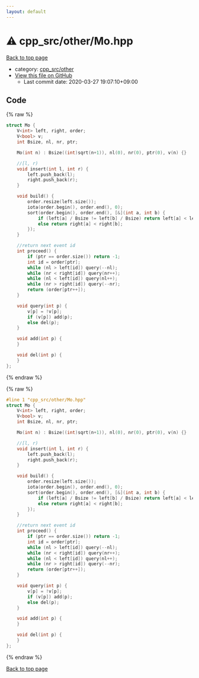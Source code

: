 ```yaml
---
layout: default
---
```


<!-- mathjax config similar to math.stackexchange -->
<script type="text/javascript" async
  src="https://cdnjs.cloudflare.com/ajax/libs/mathjax/2.7.5/MathJax.js?config=TeX-MML-AM_CHTML">
</script>
<script type="text/x-mathjax-config">
  MathJax.Hub.Config({
    TeX: { equationNumbers: { autoNumber: "AMS" }},
    tex2jax: {
      inlineMath: [ ['$','$'] ],
      processEscapes: true
    },
    "HTML-CSS": { matchFontHeight: false },
    displayAlign: "left",
    displayIndent: "2em"
  });
</script>

<script type="text/javascript" src="https://cdnjs.cloudflare.com/ajax/libs/jquery/3.4.1/jquery.min.js"></script>
<script src="https://cdn.jsdelivr.net/npm/jquery-balloon-js@1.1.2/jquery.balloon.min.js" integrity="sha256-ZEYs9VrgAeNuPvs15E39OsyOJaIkXEEt10fzxJ20+2I=" crossorigin="anonymous"></script>
<script type="text/javascript" src="../../../assets/js/copy-button.js"></script>
<link rel="stylesheet" href="../../../assets/css/copy-button.css" />


# :warning: cpp_src/other/Mo.hpp

<a href="../../../index.html">Back to top page</a>

* category: <a href="../../../index.html#3a410910d29f06f5e038fad6075af5c6">cpp_src/other</a>
* <a href="{{ site.github.repository_url }}/blob/master/cpp_src/other/Mo.hpp">View this file on GitHub</a>
    - Last commit date: 2020-03-27 19:07:10+09:00




## Code

<a id="unbundled"></a>
{% raw %}
```cpp
struct Mo {
	V<int> left, right, order;
	V<bool> v;
	int Bsize, nl, nr, ptr;

	Mo(int n) : Bsize((int)sqrt(n+1)), nl(0), nr(0), ptr(0), v(n) {}

	//[l, r)
	void insert(int l, int r) {
		left.push_back(l);
		right.push_back(r);
	}

	void build() {
		order.resize(left.size());
		iota(order.begin(), order.end(), 0);
		sort(order.begin(), order.end(), [&](int a, int b) {
			if (left[a] / Bsize != left[b] / Bsize) return left[a] < left[b];
			else return right[a] < right[b];
		});
	}

	//return next event id
	int proceed() {
		if (ptr == order.size()) return -1;
		int id = order[ptr];
		while (nl > left[id]) query(--nl);
		while (nr < right[id]) query(nr++);
		while (nl < left[id]) query(nl++);
		while (nr > right[id]) query(--nr);
		return (order[ptr++]);
	}

	void query(int p) {
		v[p] = !v[p];
		if (v[p]) add(p);
		else del(p);
	}

	void add(int p) {
	}

	void del(int p) {
	}
};
```
{% endraw %}

<a id="bundled"></a>
{% raw %}
```cpp
#line 1 "cpp_src/other/Mo.hpp"
struct Mo {
	V<int> left, right, order;
	V<bool> v;
	int Bsize, nl, nr, ptr;

	Mo(int n) : Bsize((int)sqrt(n+1)), nl(0), nr(0), ptr(0), v(n) {}

	//[l, r)
	void insert(int l, int r) {
		left.push_back(l);
		right.push_back(r);
	}

	void build() {
		order.resize(left.size());
		iota(order.begin(), order.end(), 0);
		sort(order.begin(), order.end(), [&](int a, int b) {
			if (left[a] / Bsize != left[b] / Bsize) return left[a] < left[b];
			else return right[a] < right[b];
		});
	}

	//return next event id
	int proceed() {
		if (ptr == order.size()) return -1;
		int id = order[ptr];
		while (nl > left[id]) query(--nl);
		while (nr < right[id]) query(nr++);
		while (nl < left[id]) query(nl++);
		while (nr > right[id]) query(--nr);
		return (order[ptr++]);
	}

	void query(int p) {
		v[p] = !v[p];
		if (v[p]) add(p);
		else del(p);
	}

	void add(int p) {
	}

	void del(int p) {
	}
};

```
{% endraw %}

<a href="../../../index.html">Back to top page</a>

